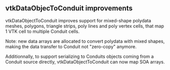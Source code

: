 ## vtkDataObjecToConduit improvements

vtkDataObjectToConduit improves support for mixed-shape polydata meshes, polygons, triangle strips, poly lines and poly vertex cells, that map 1 VTK cell to multiple Conduit cells.

Note: new data arrays are allocated to convert polydata with mixed shapes, making the data transfer to Conduit not "zero-copy" anymore.

Additionnally, to support serializing to Conduits objects coming from a Conduit source directly, vtkDataObjectToConduit can now map SOA arrays.
